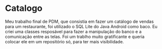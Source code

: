 # Catalogo

Meu trabalho final de PDM, que consistia em fazer um catálogo de vendas para um restaurante, foi utilizado o SQL Lite do Java Android como baco.
Eu criei uma classes resposável para fazer a manipulação do banco e a comunicação entre as telas. Foi um trablho muito gratificante e 
queria colocar ele em um repositório só, para ter mais visibilidade.
